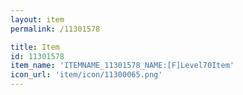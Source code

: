 ```yaml
---
layout: item
permalink: /11301578

title: Item
id: 11301578
item_name: 'ITEMNAME_11301578_NAME:[F]Level70Item'
icon_url: 'item/icon/11300065.png'
---
```

